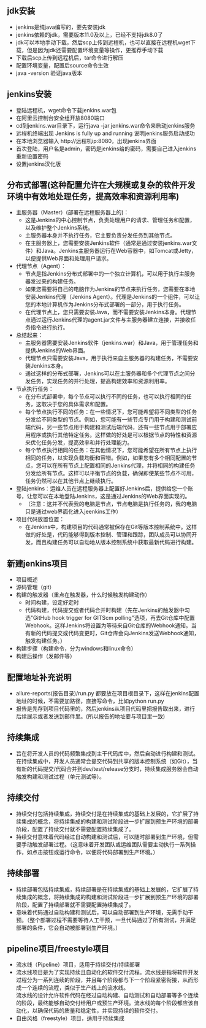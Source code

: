 ## jdk安装
- jenkins是纯java编写的，要先安装jdk
- jenkins依赖的jdk，需要版本11.0及以上，已经不支持jdk8.0了
- jdk可以本地手动下载，然后scp上传到远程机，也可以直接在远程机wget下载，但是因为jdk还需要配置环境变量等操作，更推荐手动下载
- 下载后scp上传到远程机后，tar命令进行解压
- 配置环境变量，配置后source命令生效
- java -version 验证java版本


## jenkins安装
- 登陆远程机，wget命令下载jenkins.war包
- 在阿里云控制台安全组开放8080端口
- cd到jenkins.war目录下，运行java -jar jenkins.war命令来启动jenkins服务
- 远程机终端出现 Jenkins is fully up and running 说明jenkins服务启动成功
- 在本地浏览器输入  http://远程机ip:8080，出现jenkins界面
- 首次登陆，用户名是admin，密码是jenkins给的密码，需要自己进入jenkins重新设置密码
- 设置jenkins汉化版


## 分布式部署(这种配置允许在大规模或复杂的软件开发环境中有效地处理任务，提高效率和资源利用率)
- 主服务器（Master）(部署在远程服务器上的)：  
  - 这是Jenkins的中心控制节点，负责处理用户的请求、管理任务和配置，以及维护整个Jenkins系统。  
  - 主服务器本身并不执行任务，它主要负责分发任务到其他节点。
  - 在主服务器上，您需要安装Jenkins软件（通常是通过安装jenkins.war文件）和Java。Jenkins主服务器运行在Web容器中，如Tomcat或Jetty，以便提供Web界面和处理用户请求。  
- 代理节点（Agent）：  
  - 节点是指Jenkins分布式部署中的一个独立计算机，可以用于执行主服务器发过来的构建任务。  
  - 如果您需要将自己的电脑作为Jenkins的节点来执行任务，您需要在本地安装Jenkins代理（Jenkins Agent）。代理是Jenkins的一个组件，可以让您的本地计算机作为Jenkins分布式部署的一部分，用于执行任务。
  - 在代理节点上，您只需要安装Java，而不需要安装Jenkins本身。代理节点通过运行Jenkins代理的agent.jar文件与主服务器建立连接，并接收任务指令进行执行。  
- 总结起来：
  - 主服务器需要安装Jenkins软件（jenkins.war）和Java，用于管理任务和提供Jenkins的Web界面。  
  - 代理节点只需要安装Java，用于执行来自主服务器的构建任务，不需要安装Jenkins本身。  
  - 通过这样的分布式部署，Jenkins可以在主服务器和多个代理节点之间分发任务，实现任务的并行处理，提高构建效率和资源利用率。
- 节点执行任务：
  - 在分布式部署中，每个节点可以执行不同的任务，也可以执行相同的任务，这取决于您的具体需求和配置。
  - 每个节点执行不同的任务：在一些情况下，您可能希望将不同类型的任务分发给不同类型的节点。例如，您可能有一些节点专门用于构建和测试前端代码，另一些节点用于构建和测试后端代码，还有一些节点用于部署应用程序或执行其他特定任务。这样做的好处是可以根据节点的特性和资源来优化任务分发，提高效率和并行处理能力。
  - 每个节点执行相同的任务：在其他情况下，您可能希望在所有节点上执行相同的任务，以实现负载均衡和容错。例如，如果您有多个相同配置的节点，您可以在所有节点上配置相同的Jenkins代理，并将相同的构建任务分发给所有节点。这样可以平衡节点的负载，确保即使某些节点不可用，任务仍然可以在其他节点上继续执行。
- 登陆jenkins：运维人员在远程服务器上配置好Jenkins后，提供给您一个账号，让您可以在本地登陆Jenkins，这是通过Jenkins的Web界面实现的。
  - （注意：这并不代表我的电脑是节点，节点电脑是执行任务的，我的电脑只是通过web界面化进入jeenkins工作）
- 项目代码放置位置：
  - 在Jenkins中，构建项目的代码通常被保存在Git等版本控制系统中。这样做的好处是，代码能够得到版本控制、管理和跟踪，团队成员可以协同开发，而且构建任务可以自动地从版本控制系统中获取最新代码进行构建。
  
## 新建jenkins项目
- 项目概述
- 源码管理（git）
- 构建的触发器（重点在触发器，什么时候触发构建动作）  
  - 时间构建，设定好定时
  - 代码构建，代码提交或者代码合并时构建（先在Jenkins的触发器中勾选"GitHub hook trigger for GITScm polling"选项，再去Git仓库中配置Webhook。这样Jenkins将设置为等待来自Git仓库的Webhook通知。当有新的代码提交或代码变更时，Git仓库会向Jenkins发送Webhook通知，触发构建任务。）
- 构建步骤（构建命令，分为windows和linux命令）
- 构建后操作（发邮件等）


## 配置地址补充说明
- allure-reports(报告目录)/run.py 都要放在项目根目录下，这样在jenkins配置地址的时候，不需要加路径，直接写命令，比如python run.py   
- 报告是先存到项目代码里的，然后jenkins从项目代码里把报告取出来，进行后续展示或者发送到邮件里。(所以报告的地址要与项目里一致)

## 持续集成
- 旨在将开发人员的代码频繁集成到主干代码库中，然后自动进行构建和测试。在持续集成中，开发人员通常会提交代码到共享的版本控制系统（如Git），当有新的代码提交/代码合并到dev/test/release分支时，持续集成服务器会自动触发构建和测试过程（单元测试等）。

## 持续交付
- 持续交付包括持续集成，持续交付是在持续集成的基础上发展的，它扩展了持续集成的概念，将持续集成的构建和测试阶段进一步扩展到预生产环境的部署阶段，配置了持续交付就不需要配置持续集成了。
- 持续交付意味着代码经过自动构建和测试后，可以随时部署到生产环境，但需要手动触发部署过程。（这意味着开发团队或运维团队需要主动执行一系列操作，如点击按钮或运行命令，以便将代码部署到生产环境。）

## 持续部署
- 持续部署包括持续集成，持续部署是在持续集成的基础上发展的，它扩展了持续集成的概念，将持续集成的构建和测试阶段进一步扩展到预生产环境的部署阶段，配置了持续部署就不需要配置持续集成了。
- 意味着代码通过自动构建和测试后，可以自动部署到生产环境，无需手动干预。（整个部署过程不需要等待人工干预，一旦代码通过了所有测试，并满足部署的条件，它会自动被部署到生产环境。）

## pipeline项目/freestyle项目
- 流水线（Pipeline）项目，适用于持续交付/持续部署
- 流水线项目是为了实现持续且自动化的软件交付流程。流水线是指将软件开发过程分为一系列连续的阶段，并且每个阶段都与下一个阶段紧密衔接，从而形成一个连续的流程，类似于生产线上的流水线。  
流水线的设计允许软件代码在经过自动构建、自动测试和自动部署等多个连续的阶段，最终能够自动交付给用户或预生产环境。流水线的每个阶段都应该自动化，以确保代码的质量和稳定性，并实现持续的软件交付。
- 自由风格（freestyle）项目，适用于持续集成